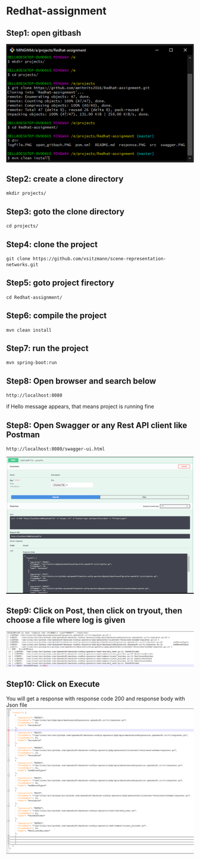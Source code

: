 # Redhat-assignment
## Step1: open gitbash
![title](open_gitbash.PNG)
## Step2: create a clone directory
```
mkdir projects/
```
## Step3: goto the clone directory
```
cd projects/
```
## Step4: clone the project
```
git clone https://github.com/vsitzmann/scene-representation-networks.git
```
## Step5: goto project firectory
```
cd Redhat-assignment/
```
## Step6: compile the project
```
mvn clean install
```
## Step7: run the project
```
mvn spring-boot:run
```
## Step8: Open browser and search below
```
http://localhost:8080
```
if Hello message appears, that means project is running fine
## Step8: Open Swagger or any Rest API client like Postman
```
http://localhost:8080/swagger-ui.html
```
![title](swagger.PNG)
## Step9: Click on Post, then click on tryout, then choose a file where log is given
![title](logfile.PNG)
## Step10: Click on Execute
You will get a response with response code 200 and response body with Json file
![title](response.PNG)
